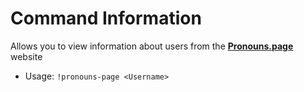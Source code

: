 # Command Information
Allows you to view information about users from the **[Pronouns.page](https://en.pronouns.page)** website
* Usage: `!pronouns-page <Username>`

